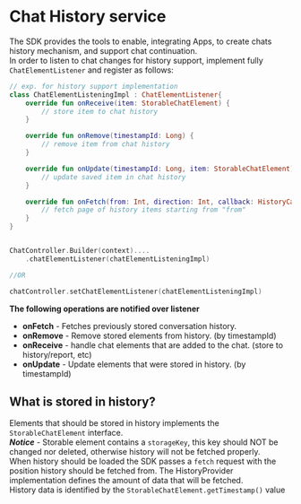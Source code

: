 # Chat History service

The SDK provides the tools to enable, integrating Apps, to create chats history mechanism, and support chat continuation.   
In order to listen to chat changes for history support, implement fully `ChatElementListener` and register as follows:

```kotlin
// exp. for history support implementation
class ChatElementListeningImpl : ChatElementListener{
    override fun onReceive(item: StorableChatElement) {
        // store item to chat history
    }

    override fun onRemove(timestampId: Long) {
        // remove item from chat history
    }

    override fun onUpdate(timestampId: Long, item: StorableChatElement) {
        // update saved item in chat history
    }

    override fun onFetch(from: Int, direction: Int, callback: HistoryCallback?) {
        // fetch page of history items starting from "from"
    }
}


ChatController.Builder(context)....
    .chatElementListener(chatElementListeningImpl)

//OR

chatController.setChatElementListener(chatElementListeningImpl)
```

**The following operations are notified over listener**
- **onFetch** - Fetches previously stored conversation history.
- **onRemove** - Remove stored elements from history. (by timestampId)
- **onReceive** - handle chat elements that are added to the chat. (store to history/report, etc)
- **onUpdate** - Update elements that were stored in history. (by timestampId)


## What is stored in history?
Elements that should be stored in history implements the `StorableChatElement` interface.   
**_Notice_** - Storable element contains a `storageKey`, this key should NOT be changed nor deleted, otherwise
history will not be fetched properly.   
When history should be loaded the SDK passes a `fetch` request with the position history should be fetched from. The HistoryProvider implementation defines the amount of data that will be fetched.  
History data is identified by the `StorableChatElement.getTimestamp()` value




























